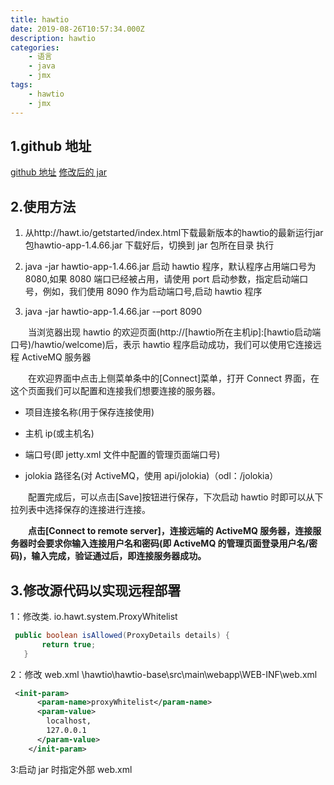 ```yaml
---
title: hawtio
date: 2019-08-26T10:57:34.000Z
description: hawtio
categories:
    - 语言
    - java
    - jmx
tags:
    - hawtio
    - jmx
---  
```

  
  
##  1.github 地址
  
  
[github 地址](https://github.com/hawtio/hawtio/tree/master/hawtio-app )
[修改后的 jar](https://github.com/jiangwei618/note/blob/master/%E8%AF%AD%E8%A8%80/java/jmx/hawtio-app-2.7-SNAPSHOT.jar )
  
##  2.使用方法
  
  
1. 从http://hawt.io/getstarted/index.html下载最新版本的hawtio的最新运行jar包hawtio-app-1.4.66.jar 下载好后，切换到 jar 包所在目录 执行
  
1. java -jar hawtio-app-1.4.66.jar
   启动 hawtio 程序，默认程序占用端口号为 8080,如果 8080 端口已经被占用，请使用 port 启动参数，指定启动端口号，例如，我们使用 8090 作为启动端口号,启动 hawtio 程序
  
1. java -jar hawtio-app-1.4.66.jar -–port 8090
  
&emsp;&emsp;当浏览器出现 hawtio 的欢迎页面(http://[hawtio所在主机ip]:[hawtio启动端口号)/hawtio/welcome)后，表示 hawtio 程序启动成功，我们可以使用它连接远程 ActiveMQ 服务器
  
&emsp;&emsp;在欢迎界面中点击上侧菜单条中的[Connect]菜单，打开 Connect 界面，在这个页面我们可以配置和连接我们想要连接的服务器。
  
- 项目连接名称(用于保存连接使用)
  
- 主机 ip(或主机名)
  
- 端口号(即 jetty.xml 文件中配置的管理页面端口号)
  
- jolokia 路径名(对 ActiveMQ，使用 api/jolokia)（odl：/jolokia）
  
&emsp;&emsp;配置完成后，可以点击[Save]按钮进行保存，下次启动 hawtio 时即可以从下拉列表中选择保存的连接进行连接。
  
&emsp;&emsp;**点击[Connect to remote server]，连接远端的 ActiveMQ 服务器，连接服务器时会要求你输入连接用户名和密码(即 ActiveMQ 的管理页面登录用户名/密码)，输入完成，验证通过后，即连接服务器成功。**
  
##  3.修改源代码以实现远程部署
  
  
1：修改类.
io.hawt.system.ProxyWhitelist
  
```java
 public boolean isAllowed(ProxyDetails details) {
       return true;
   }
```
  
2：修改 web.xml
\hawtio\hawtio-base\src\main\webapp\WEB-INF\web.xml
  
```xml
 <init-param>
      <param-name>proxyWhitelist</param-name>
      <param-value>
        localhost,
        127.0.0.1
      </param-value>
    </init-param>
```
  
3:启动 jar 时指定外部 web.xml
  